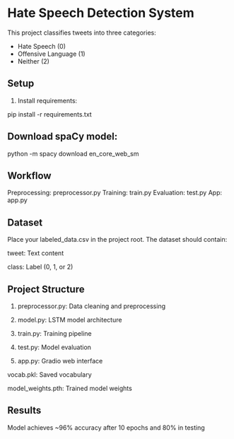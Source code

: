 # Hate Speech Detection System

This project classifies tweets into three categories:
- Hate Speech (0)
- Offensive Language (1)
- Neither (2)

## Setup

1. Install requirements:

pip install -r requirements.txt

## Download spaCy model:

python -m spacy download en_core_web_sm

## Workflow

Preprocessing: preprocessor.py
Training: train.py
Evaluation: test.py
App: app.py

## Dataset
Place your labeled_data.csv in the project root. The dataset should contain:

tweet: Text content

class: Label (0, 1, or 2)

## Project Structure
1. preprocessor.py: Data cleaning and preprocessing

2. model.py: LSTM model architecture

3. train.py: Training pipeline

4. test.py: Model evaluation

5. app.py: Gradio web interface

vocab.pkl: Saved vocabulary

model_weights.pth: Trained model weights

## Results
Model achieves ~96% accuracy after 10 epochs and 80% in testing